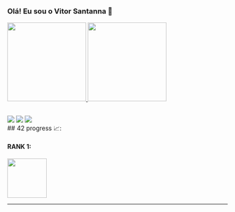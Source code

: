 ### Olá! Eu sou o Vitor Santanna 👋

<div>
  <a href="https://github.com/vitorsantanna2">
  <img height="180em" src="https://github-readme-stats.vercel.app/api?username=vitorsantanna2&show_icons=true&theme=dracula&include_all_commits=true&count_private=true"/>
  <img height="180em" src="https://github-readme-stats.vercel.app/api/top-langs/?username=vitorsantanna2&layout=compact&theme=dracula"/>
</div>
      
##
  
<div> 
  <a href="https://instagram.com/vitor.santanna2" target="_blank"><img src="https://img.shields.io/badge/-Instagram-%23E4405F?style=for-the-badge&logo=instagram&logoColor=white" target="_blank"></a> 
  <a href = "mailto:vitorpython@gmail.com"><img src="https://img.shields.io/badge/-Gmail-%23333?style=for-the-badge&logo=gmail&logoColor=white" target="_blank"></a>
  <a href="https://www.linkedin.com/in/jo%C3%A3o-vitor-sant-anna-36a45510b/" target="_blank"><img src="https://img.shields.io/badge/-LinkedIn-%230077B5?style=for-the-badge&logo=linkedin&logoColor=white" target="_blank"></a> 
  <br>
## 42 progress 📈:  

#### RANK 1:
  
<img src="https://raw.githubusercontent.com/itsmevitinn/itsmevitinn/main/badges/libft.png)" height="90" width="90">
</a>
     
---
  </div>

